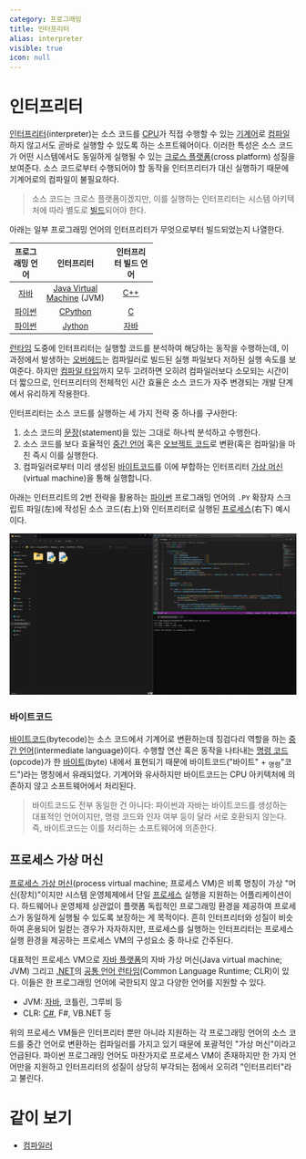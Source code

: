 ```yaml
---
category: 프로그래밍
title: 인터프리터
alias: interpreter
visible: true
icon: null
---
```

# 인터프리터
[인터프리터](https://ko.wikipedia.org/wiki/인터프리터)(interpreter)는 소스 코드를 [CPU](ko.Processor)가 직접 수행할 수 있는 [기계어](ko.Compiler#기계어)로 [컴파일](ko.Compiler)하지 않고서도 곧바로 실행할 수 있도록 하는 소프트웨어이다. 이러한 특성은 소스 코드가 어떤 시스템에서도 동일하게 실행될 수 있는 [크로스 플랫폼](https://ko.wikipedia.org/wiki/크로스_플랫폼)(cross platform) 성질을 보여준다. 소스 코드로부터 수행되어야 할 동작을 인터프리터가 대신 실행하기 때문에 기계어로의 컴파일이 불필요하다.

> 소스 코드는 크로스 플랫폼이겠지만, 이를 실행하는 인터프리터는 시스템 아키텍처에 따라 별도로 [빌드](https://ko.wikipedia.org/wiki/소프트웨어_빌드)되어야 한다.

아래는 일부 프로그래밍 언어의 인터프리터가 무엇으로부터 빌드되었는지 나열한다.

<table style="table-layout: fixed; width: 50%;">
<thead><tr><th>프로그래밍 언어</th><th>인터프리터</th><th>인터프리터 빌드 언어</th></tr></thead>
<tbody>
<tr><td style="text-align: center;"><a href="ko.Java">자바</a></td><td style="text-align: center;"><a href="https://ko.wikipedia.org/wiki/자바_가상_머신">Java Virtual Machine</a> (JVM)</td><td style="text-align: center;"><a href="ko.Cpp">C++</a></td></tr>
<tr><td style="text-align: center;"><a href="ko.Python">파이썬</a></td><td style="text-align: center;"><a href="https://ko.wikipedia.org/wiki/C파이썬">CPython</a></td><td style="text-align: center;"><a href="ko.C">C</a></td></tr>
<tr><td style="text-align: center;"><a href="ko.Python">파이썬</a></td><td style="text-align: center;"><a href="https://ko.wikipedia.org/wiki/자이썬">Jython</a></td><td style="text-align: center;"><a href="ko.Java">자바</a></td></tr>
</tbody>
</table>

[런타임](https://ko.wikipedia.org/wiki/런타임) 도중에 인터프리터는 실행할 코드를 분석하여 해당하는 동작을 수행하는데, 이 과정에서 발생하는 [오버헤드](https://ko.wikipedia.org/wiki/오버헤드)는 컴파일러로 빌드된 실행 파일보다 저하된 실행 속도를 보여준다. 하지만 [컴파일 타임](https://ko.wikipedia.org/wiki/컴파일_타임)까지 모두 고려하면 오히려 컴파일러보다 소모되는 시간이 더 짧으므로, 인터프리터의 전체적인 시간 효율은 소스 코드가 자주 변경되는 개발 단계에서 유리하게 작용한다.

인터프리터는 소스 코드를 실행하는 세 가지 전략 중 하나를 구사한다:

1. 소스 코드의 [문장](https://ko.wikipedia.org/wiki/문_(프로그래밍))(statement)을 있는 그대로 하나씩 분석하고 수행한다.
2. 소스 코드를 보다 효율적인 [중간 언어](https://ko.wikipedia.org/wiki/중간_표현) 혹은 [오브젝트 코드](https://ko.wikipedia.org/wiki/목적_파일)로 변환(혹은 컴파일)을 마친 즉시 이를 실행한다.
3. 컴파일러로부터 미리 생성된 [바이트코드](#바이트코드)를 이에 부합하는 인터프리터 [가상 머신](#프로세스-가상-머신)(virtual machine)을 통해 실행합니다.

아래는 인터프리트의 2번 전략을 활용하는 [파이썬](ko.Python) 프로그래밍 언어의 `.PY` 확장자 스크립트 파일(左)에 작성된 소스 코드(右上)와 인터프리터로 실행된 [프로세스](ko.Process)(右下) 예시이다.

![파이썬 스크립트 파일의 소스 코드와 런타임 프로세스](/images/programming_interpreter_example.png)

### 바이트코드
[바이트코드](https://ko.wikipedia.org/wiki/바이트코드)(bytecode)는 소스 코드에서 기계어로 변환하는데 징검다리 역할을 하는 [중간 언어](https://ko.wikipedia.org/wiki/중간_표현)(intermediate language)이다. 수행할 연산 혹은 동작을 나타내는 [명령 코드](https://ko.wikipedia.org/wiki/명령_코드)(opcode)가 한 [바이트](https://ko.wikipedia.org/wiki/바이트)(byte) 내에서 표현되기 때문에 바이트코드("바이트" + <sub>명령</sub>"코드")라는 명칭에서 유래되었다. 기계어와 유사하지만 바이트코드는 CPU 아키텍처에 의존하지 않고 소프트웨어에서 처리된다.
        
> 바이트코드도 전부 동일한 건 아니다: 파이썬과 자바는 바이트코드를 생성하는 대표적인 언어이지만, 명령 코드와 인자 여부 등이 달라 서로 호환되지 않는다. 즉, 바이트코드는 이를 처리하는 소프트웨어에 의존한다.

## 프로세스 가상 머신
[프로세스 가상 머신](https://ko.wikipedia.org/wiki/가상_머신#프로세스_가상_머신[1])(process virtual machine; 프로세스 VM)은 비록 명칭이 가상 "머신(장치)"이지만 시스템 운영체제에서 단일 [프로세스](ko.Process#프로세스) 실행을 지원하는 어플리케이션이다. 하드웨어나 운영체제 상관없이 플랫폼 독립적인 프로그래밍 환경을 제공하여 프로세스가 동일하게 실행될 수 있도록 보장하는 게 목적이다. 흔히 인터프리터와 성질이 비슷하여 혼용되어 일컫는 경우가 자자하지만, 프로세스를 실행하는 인터프리터는 프로세스 실행 환경을 제공하는 프로세스 VM의 구성요소 중 하나로 간주된다.

대표적인 프로세스 VM으로 [자바 플랫폼](https://ko.wikipedia.org/wiki/자바_(소프트웨어_플랫폼))의 자바 가상 머신(Java virtual machine; JVM) 그리고 [.NET](ko.Csharp#net)의 [공통 언어 런타임](https://ko.wikipedia.org/wiki/공통_언어_런타임)(Common Language Runtime; CLR)이 있다. 이들은 한 프로그래밍 언어에 국한되지 않고 다양한 언어를 지원할 수 있다.

* JVM: [자바](ko.Java), 코틀린, 그루비 등
* CLR: [C#](ko.Csharp), F#, VB.NET 등

위의 프로세스 VM들은 인터프리터 뿐만 아니라 지원하는 각 프로그래밍 언어의 소스 코드를 중간 언어로 변환하는 컴파일러를 가지고 있기 때문에 포괄적인 "가상 머신"이라고 언급된다. 파이썬 프로그래밍 언어도 마찬가지로 프로세스 VM이 존재하지만 한 가지 언어만을 지원하고 인터프리터의 성질이 상당히 부각되는 점에서 오히려 "인터프리터"라고 불린다.

# 같이 보기
* [컴파일러](ko.Compiler)
